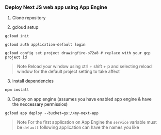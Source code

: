 ### Deploy Next JS web app using App Engine

1. Clone repository

2. gcloud setup

```
gcloud init
```

```
gcloud auth application-default login
```

```
gcloud config set project drawingfire-b72a8 # replace with your gcp project id
```

> Note
Reload your window using ctrl + shift + p and selecting reload window for the default project setting to take
affect

3. Install dependencies 
```bash
npm install
```

3. Deploy on app engine (assumes you have enabled app engine & have the neccessary permissios)

```
gcloud app deploy --bucket=gs://my-next-app
```

> Note
For the first application on App Engine the `service` variable must be `default` following application can have the names you like